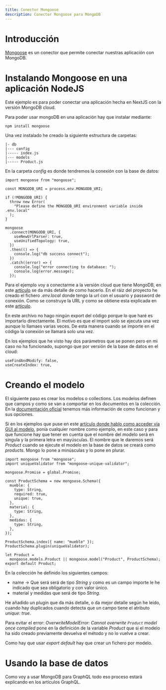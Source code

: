 ```yaml
---
title: Conector Mongoose
description: Conector Mongoose para MongoDB
---
```


# Introducción

[Mongoose](https://mongoosejs.com/) es un conector que permite conectar nuestras aplicación con MongoDB. 

# Instalando Mongoose en una aplicación NodeJS

Este ejemplo es para poder conectar una aplicación hecha en NextJS con la versión MongoDB cloud. 

Para poder usar mongoDB en una aplicación hay que instalar mediante:

```tpl
npm install mongoose
```

Una vez instalado he creado la siguiente estructura de carpetas:

```tpl
|- db
|--- config
|----- index.js
|--- models
|----- Product.js
```

En la carpeta *config* es donde tendremos la conexión con la base de datos:

```tpl
import mongoose from "mongoose";

const MONGODB_URI = process.env.MONGODB_URI;

if (!MONGODB_URI) {
  throw new Error(
    "Please define the MONGODB_URI environment variable inside .env.local"
  );
}

mongoose
  .connect(MONGODB_URI, {
    useNewUrlParser: true,
    useUnifiedTopology: true,
  })
  .then(() => {
    console.log("db success connect");
  })
  .catch((error) => {
    console.log("error connecting to database: ");
    console.log(error.message);
  });
```
Para el ejemplo voy a conectarme a la versión cloud que tiene MongoDB, en este [artículo](https://irodrigob.github.io/docs/mongodb/cloud/) se da más detalle de como hacerlo. En el ráiz del proyecto he creado el fichero *.env.local* donde tengo la url con el usuario y password de conexión.  Como se construye la URL y como se obtiene esta explicada en este [artículo](https://irodrigob.github.io/docs/mongodb/cloud/gui_accesocloud/).

En este archivo no hago ningún export del código porque lo que haré es importarlo directamente. El motivo es que el import solo se ejecuta una vez aunque lo llamaes varias veces. De esta manera cuando se importe en el código la conexión se llamará solo una vez.

En los ejemplos que he visto hay dos parámetros que se ponen pero en mi caso no ha funcionado, supongo que por versión de la base de datos en el cloud:

```
useFindAndModify: false,
useCreateIndex: true,
```    

# Creando el modelo

El siguiente paso es crear los modelos o collections. Los modelos definen que campos y como se van a comportar en los documentos en la colección. En la [documentación oficial](https://mongoosejs.com/docs/guide.html#schemas) tenemos más información de como funcionan y sus opciones. 

Si en los ejemplos que puse en este [artículo donde hablo como acceder vía GUI al modelo](https://irodrigob.github.io/docs/mongodb/cloud/gui_accesocloud/), ponía cualquier nombre como ejemplo, en este caso y para que funcione hay que tener en cuenta que el nombre del modelo será en singula y la primera letra en mayúsculas. El nombre que le daremos será *Product* cuando se ejecute el modelo en la base de datos se creará como *products*. Mongo lo pone a minúsculas y lo pone en plurar.

```tpl
import mongoose from "mongoose";
import uniqueValidator from "mongoose-unique-validator";

mongoose.Promise = global.Promise;

const ProductSchema = new mongoose.Schema({
  mueble: {
    type: String,
    required: true,
    unique: true,
  },
  material: {
    type: String,
  },
  medidas: {
    type: String,
  },
});

ProductSchema.index({ name: "mueble" });
ProductSchema.plugin(uniqueValidator);

let Product =
  mongoose.models.Product || mongoose.model("Product", ProductSchema);
export default Product;

```

En la colección he definido los siguientes campos:

* name -> Que será será de tipo *String* y como es un campo importe le he indicado que sea obligatorio y con valor único. 
* material y medidas que será de tipo *String*.

He añadido un plugin que da más detalle, o da mejor detalle según he leído, cuando hay duplicados cuando detecta que un campo tiene el atributo *unique: true*.

Para evitar el error: *OverwriteModelError: Cannot overwrite `Product` model once compiled* pone en la definición de la variable *Product* que si el modelo ha sido creado previamente devuelva el método y no lo vuelve a crear.

Como hay que usar *export default* hay que crear un fichero por modelo.

# Usando la base de datos

Como voy a usar MongoDB para GraphQL todo eso proceso estará explicando en los artículos GraphQL.
